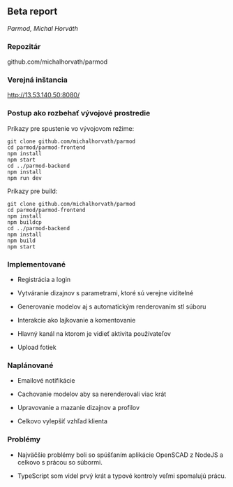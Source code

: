 ## Beta report

_Parmod, Michal Horváth_

### Repozitár

github.com/michalhorvath/parmod

### Verejná inštancia

http://13.53.140.50:8080/

### Postup ako rozbehať vývojové prostredie

Príkazy pre spustenie vo vývojovom režime:

    git clone github.com/michalhorvath/parmod
    cd parmod/parmod-frontend
    npm install
    npm start
    cd ../parmod-backend
    npm install
    npm run dev

Príkazy pre build:

    git clone github.com/michalhorvath/parmod
    cd parmod/parmod-frontend
    npm install
    npm buildcp
    cd ../parmod-backend
    npm install
    npm build
    npm start

### Implementované 

* Registrácia a login

* Vytváranie dizajnov s parametrami, ktoré sú verejne viditelné

* Generovanie modelov aj s automatickým renderovaním stl súboru

* Interakcie ako lajkovanie a komentovanie

* Hlavný kanál na ktorom je vidieť aktivita používateľov

* Upload fotiek

### Naplánované

* Emailové notifikácie

* Cachovanie modelov aby sa nerenderovali viac krát

* Upravovanie a mazanie dizajnov a profilov

* Celkovo vylepšiť vzhľad klienta

### Problémy

* Najväčšie problémy boli so spúšťaním aplikácie OpenSCAD z NodeJS a celkovo s prácou so súbormi.

* TypeScript som videl prvý krát a typové kontroly veľmi spomalujú prácu.
